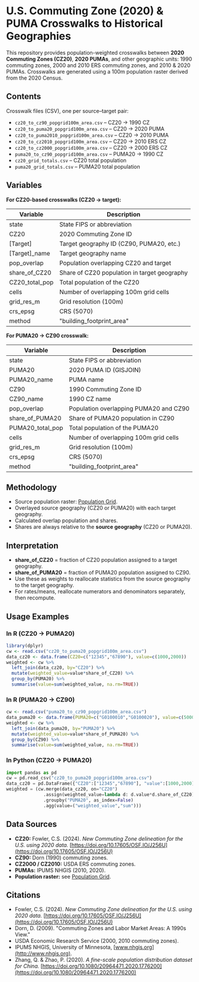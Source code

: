 
# U.S. Commuting Zone (2020) & PUMA Crosswalks to Historical Geographies

This repository provides population-weighted crosswalks between **2020 Commuting Zones (CZ20)**, **2020 PUMAs**, and other geographic units: 1990 commuting zones, 2000 and 2010 ERS commuting zones, and 2010 & 2020 PUMAs. Crosswalks are generated using a 100m population raster derived from the 2020 Census.

## Contents

Crosswalk files (CSV), one per source–target pair:

* `cz20_to_cz90_popgrid100m_area.csv` – CZ20 → 1990 CZ
* `cz20_to_puma20_popgrid100m_area.csv` – CZ20 → 2020 PUMA
* `cz20_to_puma2010_popgrid100m_area.csv` – CZ20 → 2010 PUMA
* `cz20_to_cz2010_popgrid100m_area.csv` – CZ20 → 2010 ERS CZ
* `cz20_to_cz2000_popgrid100m_area.csv` – CZ20 → 2000 ERS CZ
* `puma20_to_cz90_popgrid100m_area.csv` – PUMA20 → 1990 CZ
* `cz20_grid_totals.csv` – CZ20 total population
* `puma20_grid_totals.csv` – PUMA20 total population

## Variables

**For CZ20-based crosswalks (CZ20 → target):**

| Variable         | Description                                  |
| ---------------- | -------------------------------------------- |
| state            | State FIPS or abbreviation                   |
| CZ20             | 2020 Commuting Zone ID                       |
| \[Target]        | Target geography ID (CZ90, PUMA20, etc.)     |
| \[Target]\_name  | Target geography name                        |
| pop\_overlap     | Population overlapping CZ20 and target       |
| share\_of\_CZ20  | Share of CZ20 population in target geography |
| CZ20\_total\_pop | Total population of the CZ20                 |
| cells            | Number of overlapping 100m grid cells        |
| grid\_res\_m     | Grid resolution (100m)                       |
| crs\_epsg        | CRS (5070)                                   |
| method           | "building\_footprint\_area"                  |

**For PUMA20 → CZ90 crosswalk:**

| Variable           | Description                            |
| ------------------ | -------------------------------------- |
| state              | State FIPS or abbreviation             |
| PUMA20             | 2020 PUMA ID (GISJOIN)                 |
| PUMA20\_name       | PUMA name                              |
| CZ90               | 1990 Commuting Zone ID                 |
| CZ90\_name         | 1990 CZ name                           |
| pop\_overlap       | Population overlapping PUMA20 and CZ90 |
| share\_of\_PUMA20  | Share of PUMA20 population in CZ90     |
| PUMA20\_total\_pop | Total population of the PUMA20         |
| cells              | Number of overlapping 100m grid cells  |
| grid\_res\_m       | Grid resolution (100m)                 |
| crs\_epsg          | CRS (5070)                             |
| method             | "building\_footprint\_area"            |

## Methodology

* Source population raster: [Population Grid](../population_grid/).
* Overlayed source geography (CZ20 or PUMA20) with each target geography.
* Calculated overlap population and shares.
* Shares are always relative to the **source geography** (CZ20 or PUMA20).

## Interpretation

* **share\_of\_CZ20** = fraction of CZ20 population assigned to a target geography.
* **share\_of\_PUMA20** = fraction of PUMA20 population assigned to CZ90.
* Use these as weights to reallocate statistics from the source geography to the target geography.
* For rates/means, reallocate numerators and denominators separately, then recompute.

## Usage Examples

### In R (CZ20 → PUMA20)

```r
library(dplyr)
cw <- read.csv("cz20_to_puma20_popgrid100m_area.csv")
data_cz20 <- data.frame(CZ20=c("12345","67890"), value=c(1000,2000))
weighted <- cw %>% 
  left_join(data_cz20, by="CZ20") %>% 
  mutate(weighted_value=value*share_of_CZ20) %>% 
  group_by(PUMA20) %>% 
  summarise(value=sum(weighted_value, na.rm=TRUE))
```

### In R (PUMA20 → CZ90)

```r
cw <- read.csv("puma20_to_cz90_popgrid100m_area.csv")
data_puma20 <- data.frame(PUMA20=c("G0100010","G0100020"), value=c(5000,8000))
weighted <- cw %>% 
  left_join(data_puma20, by="PUMA20") %>% 
  mutate(weighted_value=value*share_of_PUMA20) %>% 
  group_by(CZ90) %>% 
  summarise(value=sum(weighted_value, na.rm=TRUE))
```

### In Python (CZ20 → PUMA20)

```python
import pandas as pd
cw = pd.read_csv("cz20_to_puma20_popgrid100m_area.csv")
data_cz20 = pd.DataFrame({"CZ20":["12345","67890"], "value":[1000,2000]})
weighted = (cw.merge(data_cz20, on="CZ20")
              .assign(weighted_value=lambda d: d.value*d.share_of_CZ20)
              .groupby("PUMA20", as_index=False)
              .agg(value=("weighted_value","sum")))
```

## Data Sources

* **CZ20:** Fowler, C.S. (2024). *New Commuting Zone delineation for the U.S. using 2020 data.* [https://doi.org/10.17605/OSF.IO/J256U](https://doi.org/10.17605/OSF.IO/J256U)
* **CZ90:** Dorn (1990) commuting zones.
* **CZ2000 / CZ2010:** USDA ERS commuting zones.
* **PUMAs:** IPUMS NHGIS (2010, 2020).
* **Population raster:** see [Population Grid](../population_grid/).

## Citations

* Fowler, C.S. (2024). *New Commuting Zone delineation for the U.S. using 2020 data.* [https://doi.org/10.17605/OSF.IO/J256U](https://doi.org/10.17605/OSF.IO/J256U)
* Dorn, D. (2009). "Commuting Zones and Labor Market Areas: A 1990s View."
* USDA Economic Research Service (2000, 2010 commuting zones).
* IPUMS NHGIS, University of Minnesota, [www.nhgis.org](http://www.nhgis.org).
* Zhang, Q. & Zhao, P. (2020). *A fine-scale population distribution dataset for China.* [https://doi.org/10.1080/20964471.2020.1776200](https://doi.org/10.1080/20964471.2020.1776200)